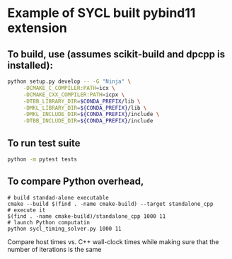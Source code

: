 # Example of SYCL built pybind11 extension

## To build, use (assumes scikit-build and dpcpp is installed):

```sh
python setup.py develop -- -G "Ninja" \
     -DCMAKE_C_COMPILER:PATH=icx \
     -DCMAKE_CXX_COMPILER:PATH=icpx \
     -DTBB_LIBRARY_DIR=$CONDA_PREFIX/lib \
     -DMKL_LIBRARY_DIR=${CONDA_PREFIX}/lib \
     -DMKL_INCLUDE_DIR=${CONDA_PREFIX}/include \
     -DTBB_INCLUDE_DIR=${CONDA_PREFIX}/include
```

## To run test suite

```sh
python -m pytest tests
```

## To compare Python overhead,

```
# build standad-alone executable
cmake --build $(find . -name cmake-build) --target standalone_cpp
# execute it
$(find . -name cmake-build)/standalone_cpp 1000 11
# launch Python computatin
python sycl_timing_solver.py 1000 11
```

Compare host times vs. C++ wall-clock times while making sure that the number of iterations is the same
